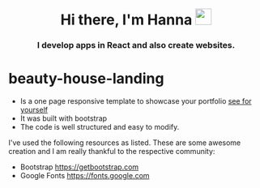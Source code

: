 <h1 align="center">Hi there, I'm Hanna
<img src="https://github.com/blackcater/blackcater/raw/main/images/Hi.gif" height="32"/></h1>
<h3 align="center">I develop apps in React and also create websites.</h3>

# beauty-house-landing

- Is a one page responsive template to showcase your portfolio [see for yourself](https://hanna8888.github.io/beauty-house-landing/)
- It was built with bootstrap 
- The code is well structured and easy to modify.

I've used the following resources as listed. These are some awesome creation and I am really thankful to the respective community:

- Bootstrap https://getbootstrap.com
- Google Fonts https://fonts.google.com

